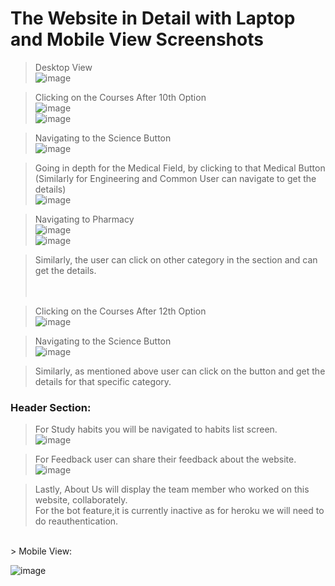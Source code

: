 <h1> The Website in Detail with Laptop and Mobile View Screenshots </h1>

> Desktop View <br/>
![image](https://github.com/user-attachments/assets/054e8443-5f48-4861-9f26-17583301f3bd)

> Clicking on the Courses After 10th Option <br/>
![image](https://github.com/user-attachments/assets/e40c7ce8-7db9-4215-bcc3-b2535b0e73cd) <br/>
![image](https://github.com/user-attachments/assets/4b798722-392c-469a-bd2a-748eef51184a)

> Navigating to the Science Button  <br/>
![image](https://github.com/user-attachments/assets/3f8b8871-0f02-419f-8def-15b7fdd5b9b0) <br/>

> Going in depth for the Medical Field, by clicking to that Medical Button (Similarly for Engineering and Common User can navigate to get the details) <br/>
![image](https://github.com/user-attachments/assets/b1ca348a-ceb0-4f57-869b-6678b6f6d205) <br/>

> Navigating to Pharmacy <br/>
![image](https://github.com/user-attachments/assets/61919fdf-c5f7-4c77-963c-5636fb9864a8) <br/>
![image](https://github.com/user-attachments/assets/692ec555-2138-47b6-8eba-0ef726830328)

> Similarly, the user can click on other category in the section and can get the details. <br/><br/><br/>

> Clicking on the Courses After 12th Option  <br/>
![image](https://github.com/user-attachments/assets/552240d1-704d-4367-ade7-a55fdba2ce2b) <br/>

> Navigating to the Science Button <br/>
![image](https://github.com/user-attachments/assets/51e84082-0e99-4266-9de6-5ecfdb3c9ab4) <br/>

> Similarly, as mentioned above user can click on the button and get the details for that specific category. <br/>
<h3>Header Section:</h3> 

> For Study habits you will be navigated to habits list screen. <br/>
![image](https://github.com/user-attachments/assets/716883e9-c8d1-40e8-accc-cf0eab1a58f1) <br/>

> For Feedback user can share their feedback about the website. <br/>
![image](https://github.com/user-attachments/assets/3cd9c362-4661-4900-9978-37afa8f90163) <br/>

> Lastly, About Us will display the team member who worked on this website, collaborately.<br/>
For the bot feature,it is currently inactive as for heroku we will need to do reauthentication.
<br/>
> Mobile View: <br/>

![image](https://github.com/user-attachments/assets/06469f3f-f677-41de-85c8-9aed2e9bf7a0)






